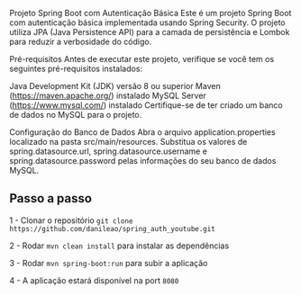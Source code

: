 Projeto Spring Boot com Autenticação Básica
Este é um projeto Spring Boot com autenticação básica implementada usando Spring Security. O projeto utiliza JPA (Java Persistence API) para a camada de persistência e Lombok para reduzir a verbosidade do código.

Pré-requisitos
Antes de executar este projeto, verifique se você tem os seguintes pré-requisitos instalados:

Java Development Kit (JDK) versão 8 ou superior
Maven (https://maven.apache.org/) instalado
MySQL Server (https://www.mysql.com/) instalado
Certifique-se de ter criado um banco de dados no MySQL para o projeto.

Configuração do Banco de Dados
Abra o arquivo application.properties localizado na pasta src/main/resources.
Substitua os valores de spring.datasource.url, spring.datasource.username e spring.datasource.password pelas informações do seu banco de dados MySQL.



## Passo a passo

1 - Clonar o repositório `git clone https://github.com/danileao/spring_auth_youtube.git`

2 - Rodar `mvn clean install` para instalar as dependências

3 - Rodar `mvn spring-boot:run` para subir a aplicação

4 - A aplicação estará disponível na port `8080`
